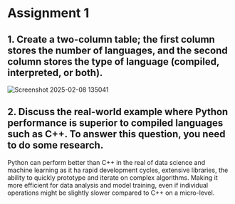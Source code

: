 # Assignment 1
## 1. Create a two-column table; the first column stores the number of languages, and the second column stores the type of language (compiled, interpreted, or both).
![Screenshot 2025-02-08 135041](https://github.com/user-attachments/assets/264cdfc4-fbb1-43eb-b2ef-6e43c060e469)
## 2. Discuss the real-world example where Python performance is superior to compiled languages such as C++. To answer this question, you need to do some research.
Python can perform better than C++ in the real of data science and machine learning as it ha rapid development cycles, extensive libraries, the ability to quickly prototype and iterate on complex algorithms. Making it more efficient for data analysis and model training, even if individual operations might be slightly slower compared to C++ on a micro-level.
